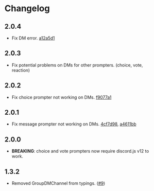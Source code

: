 # Changelog

## 2.0.4

- Fix DM error. [a12a5d1](https://github.com/joaquimnet/discordjs-prompter/commit/a12a5d19e6aff115587b4a64ab643b12e9a74819)

## 2.0.3

- Fix potential problems on DMs for other prompters. (choice, vote, reaction)

## 2.0.2

- Fix choice prompter not working on DMs. [f9077a1](https://github.com/joaquimnet/discordjs-prompter/commit/f9077a1b6646de4cfbd89dd2e6bcb49a9c7e2fdf)

## 2.0.1

- Fix message prompter not working on DMs. [4cf7d98](https://github.com/joaquimnet/discordjs-prompter/commit/4cf7d98a8a5e65ae5cebc516a0c581901332d40d), [a4611bb](https://github.com/joaquimnet/discordjs-prompter/commit/a4611bbfcdad6a5b12ded1af9cea917849c171ce)

## 2.0.0

- **BREAKING**: choice and vote prompters now require discord.js v12 to work.

## 1.3.2

- Removed GroupDMChannel from typings. ([#9](https://github.com/joaquimnet/discordjs-prompter/pull/9))
